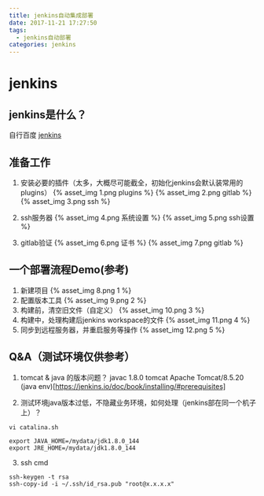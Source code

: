```yaml
---
title: jenkins自动集成部署
date: 2017-11-21 17:27:50
tags:
  - jenkins自动部署
categories: jenkins
---
```


# jenkins
## jenkins是什么？
自行百度
[jenkins](https://jenkins.io/)

## 准备工作
1. 安装必要的插件（太多，大概尽可能截全，初始化jenkins会默认装常用的plugins）
    {% asset_img 1.png plugins %}
    {% asset_img 2.png gitlab %}
    {% asset_img 3.png ssh %}

2. ssh服务器
    {% asset_img 4.png 系统设置 %}
    {% asset_img 5.png ssh设置 %}

3. gitlab验证
    {% asset_img 6.png 证书 %}
    {% asset_img 7.png gitlab %}

## 一个部署流程Demo(参考)
1. 新建项目
    {% asset_img 8.png 1 %}
2. 配置版本工具
    {% asset_img 9.png 2 %}
3. 构建前，清空旧文件（自定义）
    {% asset_img 10.png 3 %}
4. 构建中，处理构建后jenkins workspace的文件
    {% asset_img 11.png 4 %}
5. 同步到远程服务器，并重启服务等操作
    {% asset_img 12.png 5 %}


## Q&A（测试环境仅供参考）
1. tomcat & java 的版本问题？
javac 1.8.0
tomcat Apache Tomcat/8.5.20
(java env)[https://jenkins.io/doc/book/installing/#prerequisites]

2. 测试环境java版本过低，不隐藏业务环境，如何处理（jenkins部在同一个机子上）？
````
vi catalina.sh

export JAVA_HOME=/mydata/jdk1.8.0_144
export JRE_HOME=/mydata/jdk1.8.0_144
````

3. ssh cmd
````
ssh-keygen -t rsa
ssh-copy-id -i ~/.ssh/id_rsa.pub "root@x.x.x.x"
````